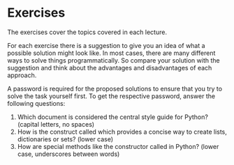 # Exercises
The exercises cover the topics covered in each lecture.

For each exercise there is a suggestion to give you an idea of what a possible solution might look like.
In most cases, there are many different ways to solve things programmatically. So compare your 
solution with the suggestion and think about the advantages and disadvantages of each approach.

A password is required for the proposed solutions to ensure that you try to solve the task yourself first.
To get the respective password, answer the following questions:

1. Which document is considered the central style guide for Python? (capital letters, no spaces)
2. How is the construct called which provides a concise way to create lists, dictionaries or sets? (lower case)
3. How are special methods like the constructor called in Python? (lower case, underscores between words)
